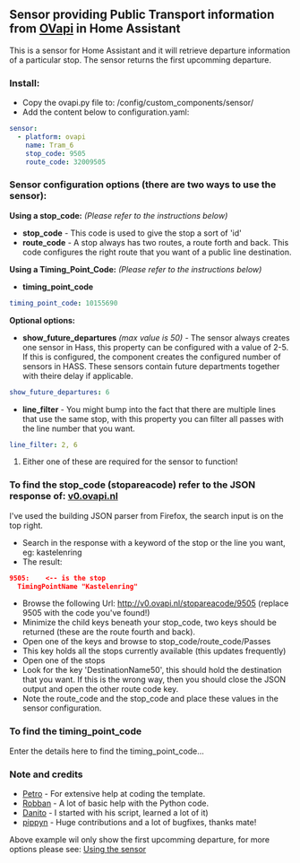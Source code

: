 ## Sensor providing Public Transport information from [OVapi](http://www.ovapi.nl) in Home Assistant

This is a sensor for Home Assistant and it will retrieve departure information of a particular stop. The sensor returns the first upcomming departure.

### Install:
- Copy the ovapi.py file to: /config/custom_components/sensor/
- Add the content below to configuration.yaml:

```yaml
sensor:
  - platform: ovapi
    name: Tram_6
    stop_code: 9505
    route_code: 32009505
```

### Sensor configuration options (there are two ways to use the sensor):

**Using a stop_code:** *(Please refer to the instructions below)*
- **stop_code** - This code is used to give the stop a sort of 'id'
- **route_code** - A stop always has two routes, a route forth and back. This code configures the right route that you want of a public line destination.

**Using a Timing_Point_Code:** *(Please refer to the instructions below)*
- **timing_point_code**
```yaml
timing_point_code: 10155690
```

**Optional options:**
- **show_future_departures** *(max value is 50)* - The sensor always creates one sensor in Hass, this property can be configured with a value of 2-5. If this is configured, the component creates the configured number of sensors in HASS. These sensors contain future departments together with theire delay if applicable.
```yaml
show_future_departures: 6
```
- **line_filter** - You might bump into the fact that there are multiple lines that use the same stop, with this property you can filter all passes with the line number that you want.
```yaml
line_filter: 2, 6
```

1. Either one of these are required for the sensor to function!


### To find the stop_code (stopareacode) refer to the JSON response of: [v0.ovapi.nl](http://v0.ovapi.nl/stopareacode)
I've used the building JSON parser from Firefox, the search input is on the top right.

- Search in the response with a keyword of the stop or the line you want, eg: kastelenring
- The result:
```json
9505:    <-- is the stop
  TimingPointName "Kastelenring"
```
- Browse the following Url: http://v0.ovapi.nl/stopareacode/9505 (replace 9505 with the code you've found!)
- Minimize the child keys beneath your stop_code, two keys should be returned (these are the route fourth and back).
- Open one of the keys and browse to stop_code/route_code/Passes
- This key holds all the stops currently available (this updates frequently)
- Open one of the stops
- Look for the key 'DestinationName50', this should hold the destination that you want. If this is the wrong way, then you should close the JSON output and open the other route code key.
- Note the route_code and the stop_code and place these values in the sensor configuration.

### To find the timing_point_code
Enter the details here to find the timing_point_code...

### Note and credits
- [Petro](https://community.home-assistant.io/u/petro/summary) - For extensive help at coding the template.
- [Robban](https://github.com/Kane610) - A lot of basic help with the Python code.
- [Danito](https://github.com/danito/HA-Config/blob/master/custom_components/sensor/stib.py) - I started with his script, learned a lot of it)
- [pippyn](https://github.com/pippyn) - Huge contributions and a lot of bugfixes, thanks mate!

Above example wil only show the first upcomming departure, for more options please see: [Using the sensor](https://github.com/Paul-dH/Home-Assisant-Sensor-OvApi/blob/master/resources/using_the_sensor.md)

